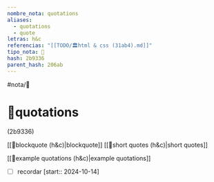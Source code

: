 ```yaml
---
nombre_nota: quotations
aliases:
  - quotations
  - quote
letras: h&c
referencias: "[[TODO/🏛️html & css (31ab4).md]]"
tipo_nota: 📑
hash: 2b9336
parent_hash: 206ab
---
```


#nota/📑

# 📑quotations
<div class="hash">(2b9336)</div>


[[📑blockquote (h&c)|blockquote]]
[[📑short quotes (h&c)|short quotes]]


[[📑example quotations (h&c)|example quotations]]

- [ ] recordar  [start:: 2024-10-14]
